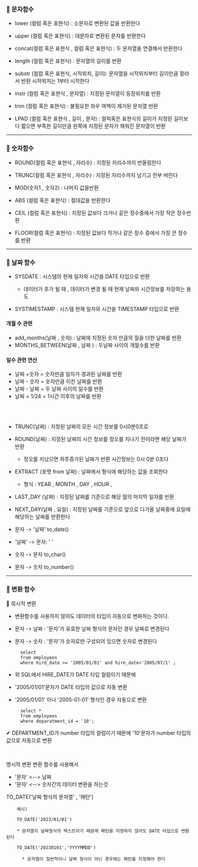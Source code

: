 ### 🔸 문자함수

- lower (컬럼 혹은 표현식) : 소문자로 변환된 값을 반환한다

- upper (컬럼 혹은 표현식) : 대문자로 변환된 문자를 반환한다

- concat(컬럼 혹은 표현식 , 컬럼 혹은 표현식) : 두 문자열을 연결해서 반환한다

- length (컬럼 혹은 표현식) : 문자열의 길이를 반환

- substr (컬럼 혹은 표현식, 시작위치, 길이):
  문자열을 시작위치부터 길이만큼 잘라서 반환 시작위치는 1부터 시작한다

- instr (컬럼 혹은 표현식 , 문자열) : 지정된 문자열이 등장위치를 반환

- trim (컬럼 혹은 표현식) : 불필요한 좌우 여백이 제거된 문자열 반환

- LPAD (컬럼 혹은 표현식 , 길이 , 문자) :
  컬럭혹은 표현식의 길이가 지정된 길이보다 짧으면
  부족한 길이만큼 왼쪽에 지정된 문자가 채워진 문자열이 반환

------

### 🔸 숫자함수

* ROUND(컬럼 혹은 표현식 , 자리수) : 지정된 자리수까지 반올림한다

* TRUNC(컬럼 혹은 표현식 , 자리수) : 지정된 자리수까지 남기고 전부 버린다

* MOD(숫자1 , 숫자2) : 나머지 값을반환

* ABS (컬럼 혹은 표현식) : 절대값을 반환한다
* CEIL (컬럼 혹은 표현식) : 지정된 값보다 크거나 같은 정수중에서 가장 작은 정수반환
* FLOOR(컬럼 혹은 표현식) : 지정된 값보다 작거나 같은 정수 중에서 가장 큰 정수를 반환

-----

### 🔸 날짜 함수

* SYSDATE : 시스템의 현재 일자와 시간을 DATE 타입으로 반환

    + 데이터가 추가 될 때 , 데이터가 변경 될 때 현재 날짜와 시간정보를 저장하는 용도

+ SYSTIMESTAMP :  시스템 현재 일자와 시간을 TIMESTAMP 타입으로 반환

#### 개월 수 관련

- add_months(날짜 , 숫자) : 날짜에 지정된 숫자 만큼의 월을 더한 날짜를 반환
- MONTHS_BETWEEN(날짜 , 날짜 ) :  두날짜 사이의 개월수를 반환

#### 일수 관련 연산

* 날짜 +숫자 = 숫자만큼 일자가 경과된 날짜를 반환
* 날짜 - 숫자 = 숫자만큼 이전 날짜를 반환
* 날짜 - 날짜 = 두 날짜 사이의 일수를 반환
* 날짜 + 1/24 = 1시간 이후의 날짜를 반환

<br><br>

- TRUNC(날짜) : 지정된 날짜의 모든 시간 정보를 0시0분0초로
- ROUND(날짜) : 지정된 날짜의 시간 정보를 정오를 지나기 전이라면 해당 날짜가 반환
    + 정오를 지났으면 하루증가된 날짜가 반환
      시간정보는 0시 0분 0초다

- EXTRACT (포맷 from 날짜) : 날짜에서 형식에 해당하는 값을 조회한다
    + 형식 :  YEAR , MONTH , DAY , HOUR ,

- LAST_DAY (날짜) : 지정된 날짜를 기준으로 해당 월의 마지막 일자를 반환

- NEXT_DAY(날짜 , 요일) : 지정된 날짜를 기준으로 앞으로 다가올 날짜중에 요일에 해당하는 날짜를 반환한다


- 문자 -> '날짜' to_date()
- '날짜' -> 문자:  ' '
- 숫자 -> 문자 to_char()
- 문자 -> 숫자 to_number()

------------

### 🔸 변환 함수

🔹 묵시적 변환

- 변환함수를 사용하지 않아도 데이터의 타입이 자동으로 변화하는 것이다.
- 문자 -> 날짜 : '문자'가 유효한 날짜 형식의 문자인 경우 날짜로 변경된다
- 문자 -> 숫자 : '문자'가 숫자로만 구성되어 있으면 숫자로 변경된다

        select 
        from employees
        where hird_date >= '2005/01/01' and hire_date<'2005/07/1' ;

* 위 SQL에서 HIRE_DATE가 DATE 타입 컬럼이기 때문에
* '2005/01/01'문자가 DATE 타입의 값으로 자동 변환
* '2005/01/01' 이나 '2005-01-01' 형식인 경우 자동으로 변환

        select * 
        from employees
        where deparatment_id = '10';

✔ DEPARTMENT_ID가 number 타입의 컬럼이기 때문에 '10'문자가 number 타입의 값으로 자동으로 변환


<br>

명시적 변환
변환 함수를 사용해서

+ '문자' <--> 날짜 <br>
+ '문자' <--> 숫자간의 데이터 변환을 하는것 <br>

TO_DATE('날짜 형식의 문자열' , '패턴')

        예시) 

        TO_DATE('2023/01/01')
    
        * 문자열이 날짜형식의 텍스트이기 때문에 패턴을 지정하지 않아도 DATE 타입으로 변환된다
    
        TO_DATE('20230101','YYYYMMDD')
    
          * 문자열이 일반적이니 날짜 형식이 아닌 경우에는 패턴을 지정해야 한다
